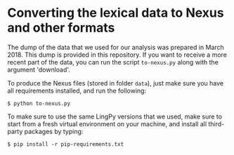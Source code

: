 # Converting the lexical data to Nexus and other formats

The dump of the data that we used for our analysis was prepared in March 2018. This dump is provided in this repository. If you want to receive a more recent part of the data, you can run the script `to-nexus.py` along with the argument 'download'. 

To produce the Nexus files (stored in folder `data`), just make sure you have all requirements installed, and run the following:

```
$ python to-nexus.py
```

To make sure to use the same LingPy versions that we used, make sure to start from a fresh virtual environment on your machine, and install all third-party packages by typing:

```
$ pip install -r pip-requirements.txt
```
